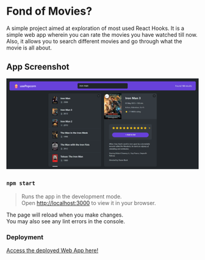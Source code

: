 # Fond of Movies?

A simple project aimed at exploration of most used React Hooks. It is a simple web app wherein you can rate the movies you have watched till now. Also, it allows you to search different movies and go through what the movie is all about.

## App Screenshot

![App Screenshot](./public/usePopcorn.png)

### `npm start`

> Runs the app in the development mode. \
> Open [http://localhost:3000](http://localhost:3000) to view it in your browser.

The page will reload when you make changes.\
You may also see any lint errors in the console.

### Deployment

[Access the deployed Web App here!](https://google.com)
